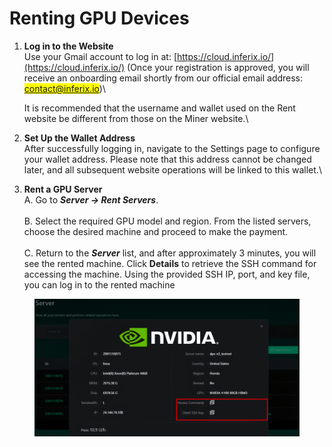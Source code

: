 # Renting GPU Devices

1.  **Log in to the Website**\
    Use your Gmail account to log in at: [https://cloud.inferix.io/](https://cloud.inferix.io/) (Once your registration is approved, you will receive an onboarding email shortly from our official email address: <mark style="color:blue;">contact@inferix.io</mark>)\


    It is recommended that the username and wallet used on the Rent website be different from those on the Miner website.\

2. **Set Up the Wallet Address** \
   After successfully logging in, navigate to the Settings page to configure your wallet address. Please note that this address cannot be changed later, and all subsequent website operations will be linked to this wallet.\

3. **Rent a GPU Server** \
   A. Go to _**Server → Rent Servers**_. \
   \
   B. Select the required GPU model and region. From the listed servers, choose the desired machine and proceed to make the payment. \
   \
   C. Return to the _**Server**_ list, and after approximately 3 minutes, you will see the rented machine. Click **Details** to retrieve the SSH command for accessing the machine. Using the provided SSH IP, port, and key file, you can log in to the rented machine

<figure><img src="../.gitbook/assets/IMG_2829.JPG" alt=""><figcaption></figcaption></figure>
